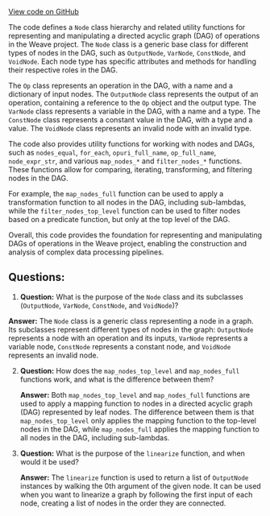 [View code on GitHub](https://github.com/wandb/weave/weave/graph.py)

The code defines a `Node` class hierarchy and related utility functions for representing and manipulating a directed acyclic graph (DAG) of operations in the Weave project. The `Node` class is a generic base class for different types of nodes in the DAG, such as `OutputNode`, `VarNode`, `ConstNode`, and `VoidNode`. Each node type has specific attributes and methods for handling their respective roles in the DAG.

The `Op` class represents an operation in the DAG, with a name and a dictionary of input nodes. The `OutputNode` class represents the output of an operation, containing a reference to the `Op` object and the output type. The `VarNode` class represents a variable in the DAG, with a name and a type. The `ConstNode` class represents a constant value in the DAG, with a type and a value. The `VoidNode` class represents an invalid node with an invalid type.

The code also provides utility functions for working with nodes and DAGs, such as `nodes_equal`, `for_each`, `opuri_full_name`, `op_full_name`, `node_expr_str`, and various `map_nodes_*` and `filter_nodes_*` functions. These functions allow for comparing, iterating, transforming, and filtering nodes in the DAG.

For example, the `map_nodes_full` function can be used to apply a transformation function to all nodes in the DAG, including sub-lambdas, while the `filter_nodes_top_level` function can be used to filter nodes based on a predicate function, but only at the top level of the DAG.

Overall, this code provides the foundation for representing and manipulating DAGs of operations in the Weave project, enabling the construction and analysis of complex data processing pipelines.
## Questions: 
 1. **Question:** What is the purpose of the `Node` class and its subclasses (`OutputNode`, `VarNode`, `ConstNode`, and `VoidNode`)?

   **Answer:** The `Node` class is a generic class representing a node in a graph. Its subclasses represent different types of nodes in the graph: `OutputNode` represents a node with an operation and its inputs, `VarNode` represents a variable node, `ConstNode` represents a constant node, and `VoidNode` represents an invalid node.

2. **Question:** How does the `map_nodes_top_level` and `map_nodes_full` functions work, and what is the difference between them?

   **Answer:** Both `map_nodes_top_level` and `map_nodes_full` functions are used to apply a mapping function to nodes in a directed acyclic graph (DAG) represented by leaf nodes. The difference between them is that `map_nodes_top_level` only applies the mapping function to the top-level nodes in the DAG, while `map_nodes_full` applies the mapping function to all nodes in the DAG, including sub-lambdas.

3. **Question:** What is the purpose of the `linearize` function, and when would it be used?

   **Answer:** The `linearize` function is used to return a list of `OutputNode` instances by walking the 0th argument of the given node. It can be used when you want to linearize a graph by following the first input of each node, creating a list of nodes in the order they are connected.